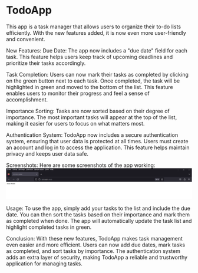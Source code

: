 # TodoApp
This app is a task manager that allows users to organize their to-do lists efficiently. With the new features added, it is now even more user-friendly and convenient.

New Features:
Due Date:
The app now includes a "due date" field for each task. This feature helps users keep track of upcoming deadlines and prioritize their tasks accordingly.

Task Completion:
Users can now mark their tasks as completed by clicking on the green button next to each task. 
Once completed, the task will be highlighted in green and moved to the bottom of the list. 
This feature enables users to monitor their progress and feel a sense of accomplishment.

Importance Sorting:
Tasks are now sorted based on their degree of importance. The most important tasks will appear at the top of the list, making it easier for users to focus on what 
matters most.

Authentication System:
TodoApp now includes a secure authentication system, ensuring that user data is protected at all times. Users must create an account and log in to access the application. 
This feature helps maintain privacy and keeps user data safe.

Screenshots:
Here are some screenshots of the app working:
![hello_world.png](screenshots/hello_world.png)

Usage:
To use the app, simply add your tasks to the list and include the due date. You can then sort the tasks based on their importance and mark them as completed when done.
The app will automatically update the task list and highlight completed tasks in green.

Conclusion:
With these new features, TodoApp makes task management even easier and more efficient. Users can now add due dates, mark tasks as completed, and sort tasks by importance.
The authentication system adds an extra layer of security, making TodoApp a reliable and trustworthy application for managing tasks.
